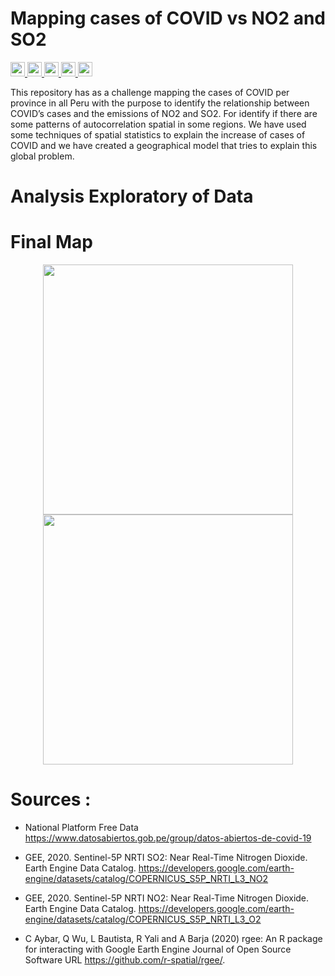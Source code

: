 
# Mapping cases of COVID vs NO2 and SO2 
<p>
 <a href="https://www.linkedin.com/in/antonybarja/">
  <img src="https://img.shields.io/badge/Autor-Antony%20Barja-lightgrey?style=for-the-badge" height="23">
  </a>
<a href="https://www.linkedin.com/in/mariocaceres25/">
  <img src="https://img.shields.io/badge/Autor-Mario%20Cacéres-lightgrey?style=for-the-badge" height="23">
  </a>
<a href="https://www.linkedin.com/in/luz-marina-anampa-huanca-26bb5917a/">
  <img src="https://img.shields.io/badge/Autor-Luz%20Anampa-lightgrey?style=for-the-badge" height="23">
  </a>

  <a href="https://github.com/qgispe">
  <img src="https://img.shields.io/badge/qgis-3.14pi-%231DA1T2.svg?&style=for-the-badge&logo=qgis&logoColor=white" height="23">
  </a>
   <a href="https://github.com/qgispe">
  <img src="https://img.shields.io/github/stars/barja8/CovidMapping_by_Province?style=for-the-badge" height="23">
  </a>
</p>

This repository has as a challenge mapping the cases of COVID per province in all Peru with the purpose to identify the relationship between COVID’s cases and the emissions of NO2 and SO2. 
For identify if there are some patterns of autocorrelation spatial in some regions. We have used some techniques of spatial statistics to explain the increase of cases of COVID and we have created a geographical model that tries to explain this global problem.


# Analysis Exploratory of Data 


# Final Map
<p align="center">
 <a> 
 <img src='Imgs/so2.gif' width=400>
 </a>
 <a> 
 <img src='Imgs/no2.gif' width=400>
 </a>
</p>


# Sources : 

 * National Platform Free Data <https://www.datosabiertos.gob.pe/group/datos-abiertos-de-covid-19>
  
 * GEE, 2020. Sentinel-5P NRTI SO2: Near Real-Time Nitrogen Dioxide. Earth Engine Data Catalog. https://developers.google.com/earth-engine/datasets/catalog/COPERNICUS_S5P_NRTI_L3_NO2 

 * GEE, 2020. Sentinel-5P NRTI NO2: Near Real-Time Nitrogen Dioxide. Earth Engine Data Catalog. https://developers.google.com/earth-engine/datasets/catalog/COPERNICUS_S5P_NRTI_L3_O2 

* C Aybar, Q Wu, L Bautista, R Yali and A Barja (2020) rgee: An R package for interacting with Google Earth Engine Journal of Open Source Software URL https://github.com/r-spatial/rgee/.
